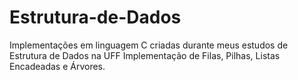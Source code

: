 # Estrutura-de-Dados
Implementações em linguagem C criadas durante meus estudos de Estrutura de Dados na UFF
Implementação de Filas, Pilhas, Listas Encadeadas e Árvores.
